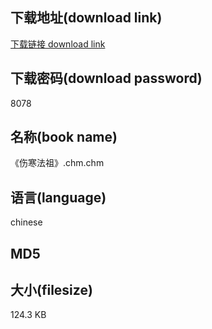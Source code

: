 ## 下载地址(download link)
[下载链接 download link](https://tutu365.netlify.app/?s=%E3%80%8A%E4%BC%A4%E5%AF%92%E6%B3%95%E7%A5%96%E3%80%8B.chm)

## 下载密码(download password)
8078

## 名称(book name)
《伤寒法祖》.chm.chm

## 语言(language)
chinese

## MD5


## 大小(filesize)
124.3 KB
